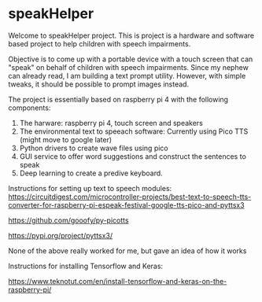 # speakHelper

Welcome to speakHelper project. This is project is a hardware and software based project to help children with speech impairments.

Objective is to come up with a portable device with a touch screen that can "speak" on behalf of children with speech impairments. Since my nephew can already read, I am building a text prompt utility. However, with simple tweaks, it should be possible to prompt images instead.

The project is essentially based on raspberry pi 4 with the following components:
1. The harware: raspberry pi 4, touch screen and speakers
2. The environmental text to speeach software: Currently using Pico TTS (might move to google later)
3. Python drivers to create wave files using pico
4. GUI service to offer word suggestions and construct the sentences to speak
5. Deep learning to create a predive keyboard.


Instructions for setting up text to speech modules:
https://circuitdigest.com/microcontroller-projects/best-text-to-speech-tts-converter-for-raspberry-pi-espeak-festival-google-tts-pico-and-pyttsx3


https://github.com/gooofy/py-picotts


https://pypi.org/project/pyttsx3/


None of the above really worked for me, but gave an idea of how it works

Instructions for installing Tensorflow and Keras:


https://www.teknotut.com/en/install-tensorflow-and-keras-on-the-raspberry-pi/

